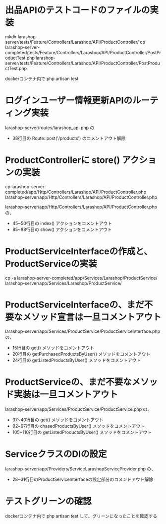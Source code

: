 # 出品APIのテストコードのファイルの実装
mkdir larashop-server/tests/Feature/Controllers/Larashop/API/ProductController/
cp larashop-server-completed/tests/Feature/Controllers/Larashop/API/ProductController/PostProductTest.php larashop-server/tests/Feature/Controllers/Larashop/API/ProductController/PostProductTest.php

dockerコンテナ内で
php artisan test

# ログインユーザー情報更新APIのルーティング実装
larashop-server/routes/larashop_api.php の
 - 38行目の Route::post('/products') のコメントアウト解除

# ProductControllerに store() アクションの実装
cp larashop-server-completed/app/Http/Controllers/Larashop/API/ProductController.php larashop-server/app/Http/Controllers/Larashop/API/ProductController.php

larashop-server/app/Http/Controllers/Larashop/API/ProductController.php の、
 - 45~50行目の index() アクションをコメントアウト
 - 85~88行目の show() アクションをコメントアウト

# ProductServiceInterfaceの作成と、ProductServiceの実装
cp -a larashop-server-completed/app/Services/Larashop/ProductService/ larashop-server/app/Services/Larashop/ProductService/

# ProductServiceInterfaceの、まだ不要なメソッド宣言は一旦コメントアウト
larashop-server/app/Services/ProductService/ProductServiceInterface.php の、
 - 15行目の get() メソッドをコメントアウト
 - 20行目の getPurchasedProductsByUser() メソッドをコメントアウト
 - 24行目の getListedProductsByUser() メソッドをコメントアウト

# ProductServiceの、まだ不要なメソッド実装は一旦コメントアウト
larashop-server/app/Services/ProductService/ProductService.php の、
 - 37~40行目の get() メソッドをコメントアウト
 - 92~97行目の chasedProductsByUser() メソッドをコメントアウト
 - 105~110行目の getListedProductsByUser() メソッドをコメントアウト

# ServiceクラスのDIの設定
larashop-server/app/Providers/ServiceLarashopServiceProvider.php の、
 - 28~31行目のProductServiceInterfaceの設定部分のコメントアウト解除

# テストグリーンの確認
dockerコンテナ内で
php artisan test
して、グリーンになったことを確認する